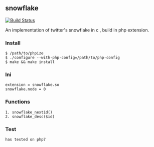 ## snowflake 
[![Build Status](https://www.travis-ci.org/hikdo/snowflake.svg?branch=master)](https://www.travis-ci.org/hikdo/snowflake)

An implementation of twitter's snowflake in c , build in php extension.

### Install
```
$ /path/to/phpize
$ ./configure --with-php-config=/path/to/php-config
$ make && make install
```

### Ini
```
extension = snowflake.so
snowflake.node = 0
```

### Functions
```
1. snowflake_nextid()
2. snowflake_desc($id)
```

### Test
```
has tested on php7

```
